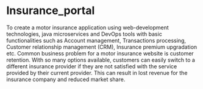 # Insurance_portal

To create a motor insurance application using web-development technologies, java microservices and DevOps tools with basic functionalities such as Account management, Transactions processing, Customer relationship management (CRM), Insurance premium upgradation etc. Common business problem for a motor insurance website is customer retention. With so many options available, customers can easily switch to a different insurance provider if they are not satisfied with the service provided by their current provider. This can result in lost revenue for the insurance company and reduced market share.
